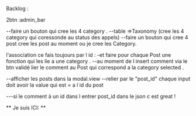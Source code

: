 Backlog :

2btn :admin_bar

--faire un bouton qui cree les 4 category .
--table =>Taxonomy (cree les 4 category qui coressonde au status des appels)
--faire un bouton qui cree 4 post
cree les post au moment ou je cree les Category.

l'association ce fais toujours par l id :
-et faire pour chaque Post une fonction qui les lie a une category .
--au moment de l insert comment via le btn validé  lier le comment au Post qui correspond a la category selected .

--afficher les posts dans la modal.view
--relier par le "post_id"
chaque input doit avoir la value qui est = a  l id du post



---si le comment à un id dans l entrer post_id dans le json c est great !

**
Je suis ICI:
**
